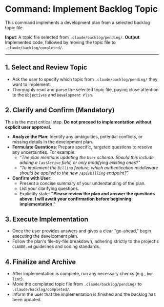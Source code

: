 # Command: Implement Backlog Topic

This command implements a development plan from a selected backlog topic file.

**Input**: A topic file selected from `.claude/backlog/pending/`.
**Output**: Implemented code, followed by moving the topic file to `.claude/backlog/completed/`.

---

## 1. Select and Review Topic

- Ask the user to specify which topic from `.claude/backlog/pending/` they want to implement.
- Thoroughly read and parse the selected topic file, paying close attention to the `Objectives` and `Development Plan`.

## 2. Clarify and Confirm (Mandatory)

This is the most critical step. **Do not proceed to implementation without explicit user approval.**

- **Analyze the Plan**: Identify any ambiguities, potential conflicts, or missing details in the development plan.
- **Formulate Questions**: Prepare specific, targeted questions to resolve any uncertainties. For example:
    - _"The plan mentions updating the `User` schema. Should this include adding a `lastActive` field, or only modifying existing ones?"_
    - _"To implement the `Billing` feature, which authentication middleware should be applied to the new `/api/billing` endpoint?"_
- **Confirm with User**:
    - Present a concise summary of your understanding of the plan.
    - List your clarifying questions.
    - Explicitly state: **"Please review the plan and answer the questions above. I will await your confirmation before beginning implementation."**

## 3. Execute Implementation

- Once the user provides answers and gives a clear "go-ahead," begin executing the development plan.
- Follow the plan's file-by-file breakdown, adhering strictly to the project's `CLAUDE.md` guidelines and coding standards.

## 4. Finalize and Archive

- After implementation is complete, run any necessary checks (e.g., `bun lint`).
- Move the completed topic file from `.claude/backlog/pending/` to `.claude/backlog/completed/`.
- Inform the user that the implementation is finished and the backlog has been updated.
